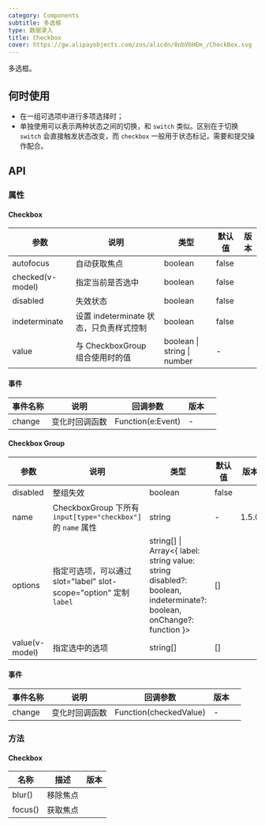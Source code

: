 ```yaml
---
category: Components
subtitle: 多选框
type: 数据录入
title: Checkbox
cover: https://gw.alipayobjects.com/zos/alicdn/8nbVbHEm_/CheckBox.svg
---
```


多选框。

## 何时使用

- 在一组可选项中进行多项选择时；
- 单独使用可以表示两种状态之间的切换，和 `switch` 类似。区别在于切换 `switch` 会直接触发状态改变，而 `checkbox` 一般用于状态标记，需要和提交操作配合。

## API

### 属性

#### Checkbox

| 参数 | 说明 | 类型 | 默认值 | 版本 |
| --- | --- | --- | --- | --- |
| autofocus | 自动获取焦点 | boolean | false |  |
| checked(v-model) | 指定当前是否选中 | boolean | false |  |
| disabled | 失效状态 | boolean | false |  |
| indeterminate | 设置 indeterminate 状态，只负责样式控制 | boolean | false |  |
| value | 与 CheckboxGroup 组合使用时的值 | boolean \| string \| number | - |  |

#### 事件

| 事件名称 | 说明           | 回调参数          | 版本 |     |
| -------- | -------------- | ----------------- | ---- | --- |
| change   | 变化时回调函数 | Function(e:Event) | -    |     |

#### Checkbox Group

| 参数 | 说明 | 类型 | 默认值 | 版本 |
| --- | --- | --- | --- | --- |
| disabled | 整组失效 | boolean | false |  |
| name | CheckboxGroup 下所有 `input[type="checkbox"]` 的 `name` 属性 | string | - | 1.5.0 |
| options | 指定可选项，可以通过 slot="label" slot-scope="option" 定制`label` | string\[] \| Array&lt;{ label: string value: string disabled?: boolean, indeterminate?: boolean, onChange?: function }> | \[] |  |
| value(v-model) | 指定选中的选项 | string\[] | \[] |  |

#### 事件

| 事件名称 | 说明           | 回调参数               | 版本 |     |
| -------- | -------------- | ---------------------- | ---- | --- |
| change   | 变化时回调函数 | Function(checkedValue) | -    |     |

### 方法

#### Checkbox

| 名称    | 描述     | 版本 |
| ------- | -------- | ---- |
| blur()  | 移除焦点 |      |
| focus() | 获取焦点 |      |
